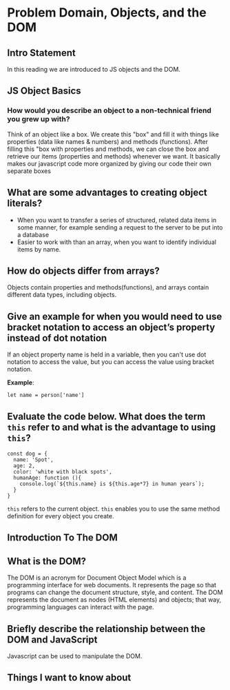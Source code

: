 
# Problem Domain, Objects, and the DOM

## Intro Statement

In this reading we are introduced to JS objects and the DOM.

## JS Object Basics

### How would you describe an object to a non-technical friend you grew up with?

Think of an object like a box. We create this "box" and fill it with things like properties (data like names & numbers) and methods (functions). After filling this "box with properties and methods, we can close the box and retrieve our items (properties and methods) whenever we want. It basically makes our javascript code more organized by giving our code their own separate boxes

## What are some advantages to creating object literals?

- When you want to transfer a series of structured, related data items in some manner, for example sending a request to the server to be put into a database
- Easier to work with than an array, when you want to identify individual items by name.

## How do objects differ from arrays?

Objects contain properties and methods(functions), and arrays contain different data types, including objects.

## Give an example for when you would need to use bracket notation to access an object’s property instead of dot notation

If an object property name is held in a variable, then you can't use dot notation to access the value, but you can access the value using bracket notation.

**Example**:

```
let name = person['name']
```

## Evaluate the code below. What does the term `this` refer to and what is the advantage to using `this`?

```
const dog = {
  name: 'Spot',
  age: 2,
  color: 'white with black spots',
  humanAge: function (){
    console.log(`${this.name} is ${this.age*7} in human years`);
  }
}
```

`this` refers to the current object. `this` enables you to use the same method definition for every object you create.

## Introduction To The DOM

## What is the DOM?

The DOM is an acronym for Document Object Model which is a programming interface for web documents. It represents the page so that programs can change the document structure, style, and content. The DOM represents the document as nodes (HTML elements) and objects; that way, programming languages can interact with the page.

## Briefly describe the relationship between the DOM and JavaScript

Javascript can be used to manipulate the DOM.

## Things I want to know about
